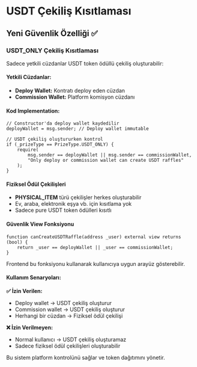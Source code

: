 # USDT Çekiliş Kısıtlaması

## Yeni Güvenlik Özelliği ✅

### USDT_ONLY Çekiliş Kısıtlaması
Sadece yetkili cüzdanlar USDT token ödüllü çekiliş oluşturabilir:

#### Yetkili Cüzdanlar:
- **Deploy Wallet:** Kontratı deploy eden cüzdan
- **Commission Wallet:** Platform komisyon cüzdanı

#### Kod Implementation:
```solidity
// Constructor'da deploy wallet kaydedilir
deployWallet = msg.sender; // Deploy wallet immutable

// USDT çekiliş oluştururken kontrol
if (_prizeType == PrizeType.USDT_ONLY) {
    require(
        msg.sender == deployWallet || msg.sender == commissionWallet,
        "Only deploy or commission wallet can create USDT raffles"
    );
}
```

#### Fiziksel Ödül Çekilişleri
- **PHYSICAL_ITEM** türü çekilişler herkes oluşturabilir
- Ev, araba, elektronik eşya vb. için kısıtlama yok
- Sadece pure USDT token ödülleri kısıtlı

#### Güvenlik View Fonksiyonu
```solidity
function canCreateUSDTRaffle(address _user) external view returns (bool) {
    return _user == deployWallet || _user == commissionWallet;
}
```

Frontend bu fonksiyonu kullanarak kullanıcıya uygun arayüz gösterebilir.

#### Kullanım Senaryoları:

**✅ İzin Verilen:**
- Deploy wallet → USDT çekiliş oluşturur
- Commission wallet → USDT çekiliş oluşturur
- Herhangi bir cüzdan → Fiziksel ödül çekilişi

**❌ İzin Verilmeyen:**
- Normal kullanıcı → USDT çekiliş oluşturamaz
- Sadece fiziksel ödül çekilişleri oluşturabilir

Bu sistem platform kontrolünü sağlar ve token dağıtımını yönetir.